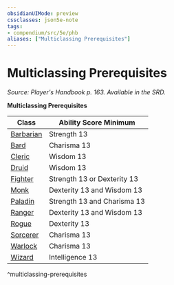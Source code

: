 ```yaml
---
obsidianUIMode: preview
cssclasses: json5e-note
tags:
- compendium/src/5e/phb
aliases: ["Multiclassing Prerequisites"]
---
```

# Multiclassing Prerequisites
*Source: Player's Handbook p. 163. Available in the SRD.* 

**Multiclassing Prerequisites**

| Class | Ability Score Minimum |
|-------|-----------------------|
| [Barbarian](/2-Mechanics/CLI/classes/barbarian.md) | Strength 13 |
| [Bard](/2-Mechanics/CLI/classes/bard.md) | Charisma 13 |
| [Cleric](/2-Mechanics/CLI/classes/cleric.md) | Wisdom 13 |
| [Druid](/2-Mechanics/CLI/classes/druid.md) | Wisdom 13 |
| [Fighter](/2-Mechanics/CLI/classes/fighter.md) | Strength 13 or Dexterity 13 |
| [Monk](/2-Mechanics/CLI/classes/monk.md) | Dexterity 13 and Wisdom 13 |
| [Paladin](/2-Mechanics/CLI/classes/paladin.md) | Strength 13 and Charisma 13 |
| [Ranger](/2-Mechanics/CLI/classes/ranger.md) | Dexterity 13 and Wisdom 13 |
| [Rogue](/2-Mechanics/CLI/classes/rogue.md) | Dexterity 13 |
| [Sorcerer](/2-Mechanics/CLI/classes/sorcerer.md) | Charisma 13 |
| [Warlock](/2-Mechanics/CLI/classes/warlock.md) | Charisma 13 |
| [Wizard](/2-Mechanics/CLI/classes/wizard.md) | Intelligence 13 |
^multiclassing-prerequisites